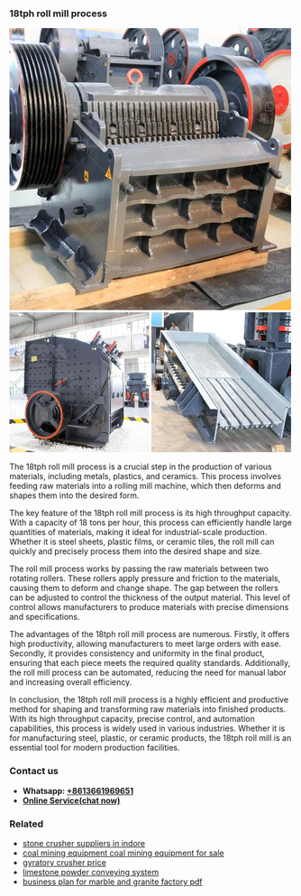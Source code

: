 <h3>18tph roll mill process</h3><img src='1706767766.jpg' alt=''><p>The 18tph roll mill process is a crucial step in the production of various materials, including metals, plastics, and ceramics. This process involves feeding raw materials into a rolling mill machine, which then deforms and shapes them into the desired form.</p><p>The key feature of the 18tph roll mill process is its high throughput capacity. With a capacity of 18 tons per hour, this process can efficiently handle large quantities of materials, making it ideal for industrial-scale production. Whether it is steel sheets, plastic films, or ceramic tiles, the roll mill can quickly and precisely process them into the desired shape and size.</p><p>The roll mill process works by passing the raw materials between two rotating rollers. These rollers apply pressure and friction to the materials, causing them to deform and change shape. The gap between the rollers can be adjusted to control the thickness of the output material. This level of control allows manufacturers to produce materials with precise dimensions and specifications.</p><p>The advantages of the 18tph roll mill process are numerous. Firstly, it offers high productivity, allowing manufacturers to meet large orders with ease. Secondly, it provides consistency and uniformity in the final product, ensuring that each piece meets the required quality standards. Additionally, the roll mill process can be automated, reducing the need for manual labor and increasing overall efficiency.</p><p>In conclusion, the 18tph roll mill process is a highly efficient and productive method for shaping and transforming raw materials into finished products. With its high throughput capacity, precise control, and automation capabilities, this process is widely used in various industries. Whether it is for manufacturing steel, plastic, or ceramic products, the 18tph roll mill is an essential tool for modern production facilities.</p><h3>Contact us</h3><ul><li><strong>Whatsapp:&nbsp;<a href="https://wa.me/8613661969651">+8613661969651</a></strong></li><li><a href="https://swt.shibang-china.com/?git&amp;zhl&amp;18tph roll mill process"><strong>Online Service(chat now)</strong></a></li></ul><h3>Related</h3><ul><li><a href='stone crusher suppliers in indore.md'>stone crusher suppliers in indore</a></li><li><a href='coal mining equipment coal mining equipment for sale.md'>coal mining equipment coal mining equipment for sale</a></li><li><a href='gyratory crusher price.md'>gyratory crusher price</a></li><li><a href='limestone powder conveying system.md'>limestone powder conveying system</a></li><li><a href='business plan for marble and granite factory pdf.md'>business plan for marble and granite factory pdf</a></li></ul>